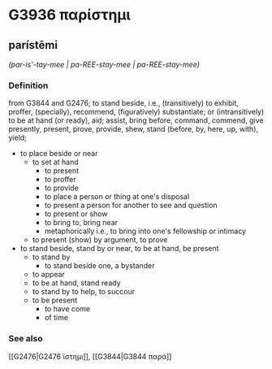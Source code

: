 # G3936 παρίστημι

## parístēmi

_(par-is'-tay-mee | pa-REE-stay-mee | pa-REE-stay-mee)_

### Definition

from G3844 and G2476; to stand beside, i.e., (transitively) to exhibit, proffer, (specially), recommend, (figuratively) substantiate; or (intransitively) to be at hand (or ready), aid; assist, bring before, command, commend, give presently, present, prove, provide, shew, stand (before, by, here, up, with), yield; 

- to place beside or near
  - to set at hand
    - to present
    - to proffer
    - to provide
    - to place a person or thing at one's disposal
    - to present a person for another to see and question
    - to present or show
    - to bring to, bring near
    - metaphorically i.e., to bring into one's fellowship or intimacy
  - to present (show) by argument, to prove
- to stand beside, stand by or near, to be at hand, be present
  - to stand by
    - to stand beside one, a bystander
  - to appear
  - to be at hand, stand ready
  - to stand by to help, to succour
  - to be present
    - to have come
    - of time

### See also

[[G2476|G2476 ἵστημι]], [[G3844|G3844 παρά]]
